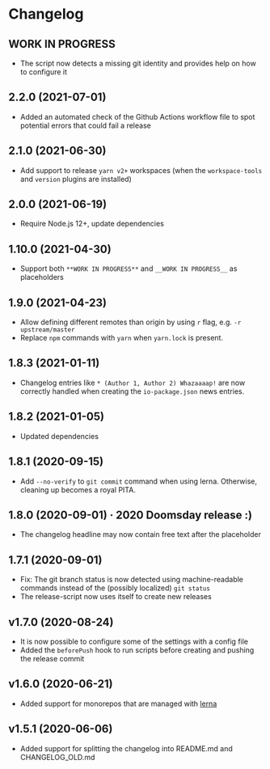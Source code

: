 # Changelog
<!--
    Placeholder for the next version (at the beginning of the line):
    ## **WORK IN PROGRESS**
-->
## **WORK IN PROGRESS**
* The script now detects a missing git identity and provides help on how to configure it

## 2.2.0 (2021-07-01)
* Added an automated check of the Github Actions workflow file to spot potential errors that could fail a release

## 2.1.0 (2021-06-30)
* Add support to release `yarn v2+` workspaces (when the `workspace-tools` and `version` plugins are installed)

## 2.0.0 (2021-06-19)
* Require Node.js 12+, update dependencies

## 1.10.0 (2021-04-30)
* Support both `**WORK IN PROGRESS**` and `__WORK IN PROGRESS__` as placeholders

## 1.9.0 (2021-04-23)
* Allow defining different remotes than origin by using `r` flag, e.g. `-r upstream/master`
* Replace `npm` commands with `yarn` when `yarn.lock` is present.

## 1.8.3 (2021-01-11)
* Changelog entries like `* (Author 1, Author 2) Whazaaaap!` are now correctly handled when creating the `io-package.json` news entries.

## 1.8.2 (2021-01-05)
* Updated dependencies

## 1.8.1 (2020-09-15)
* Add `--no-verify` to `git commit` command when using lerna. Otherwise, cleaning up becomes a royal PITA.

## 1.8.0 (2020-09-01) · 2020 Doomsday release :)
* The changelog headline may now contain free text after the placeholder

## 1.7.1 (2020-09-01)
* Fix: The git branch status is now detected using machine-readable commands instead of the (possibly localized) `git status`
* The release-script now uses itself to create new releases

## v1.7.0 (2020-08-24)
* It is now possible to configure some of the settings with a config file
* Added the `beforePush` hook to run scripts before creating and pushing the release commit

## v1.6.0 (2020-06-21)
* Added support for monorepos that are managed with [lerna](https://github.com/lerna/lerna)

## v1.5.1 (2020-06-06)
* Added support for splitting the changelog into README.md and CHANGELOG_OLD.md
